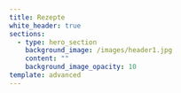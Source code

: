 ```yaml
---
title: Rezepte
white_header: true
sections:
  - type: hero_section
    background_image: /images/header1.jpg
    content: ""
    background_image_opacity: 10
template: advanced
---
```

